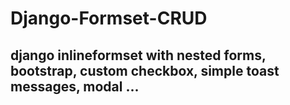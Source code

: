 # Django-Formset-CRUD
## django inlineformset with nested forms, bootstrap, custom checkbox, simple toast messages, modal ...
